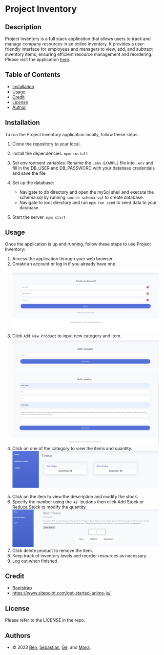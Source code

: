 # Project Inventory

## Description

Project Inventory is a full stack application that allows users to track and manage company resources in an online inventory. It provides a user-friendly interface for employees and managers to view, add, and subtract inventory items, ensuring efficient resource management and reordering.
Please visit the application [here](https://project-inventory-ff35c68cb7af.herokuapp.com/).

## Table of Contents
- [Installation](#installation)
- [Usage](#usage)
- [Credit](#credit)
- [License](#license)
- [Author](#authors)

## Installation
To run the Project Inventory application locally, follow these steps:

1. Clone the repository to your local.
2. Install the dependencies: `npm install`
3. Set environment variables: Rename the `.env.EXAMPLE` file into `.env` and fill in the DB_USER and DB_PASSWORD with your database credentials and save the file.
4. Set up the database: 

    * Navigate to db directory and open the mySql shell and execute the schema.sql by running `source schema.sql` to create database.
    * Navigate to root directory and run `npm run seed` to seed data to your database.

5. Start the server: `npm start`


## Usage 
Once the application is up and running, follow these steps to use Project Inventory:

1. Access the application through your web browser.
2. Create an account or log in if you already have one.
![create_acc](./public/images/screenshot/screenshot_1.png)
3. Click `Add New Product` to input new category and item.
![add_category](./public/images/screenshot/screenshot_4.png)
![add_category](./public/images/screenshot/screenshot_5.png)
4. Click on one of the category to view the items and quantity.
![view_roduct](./public/images/screenshot/screenshot_2.png).
5. Click on the item to view the description and modify the stock.
6. Specify the number using the +/- buttons then click Add Stock or Reduce Stock to modify the quantity.
![modify_stock](./public/images/screenshot/screenshot_3.png)
7. Click delete product to remove the item.
7. Keep track of inventory levels and reorder resources as necessary.
8. Log out when finished.

## Credit
- [Bootstrap](https://startbootstrap.com/previews/sb-admin-2)
- https://www.sitepoint.com/get-started-anime-js/ 

## License
Please refer to the LICENSE in the repo.

## Authors
- © 2023 [Ben](https://github.com/BenCuttance), [Sebastian](https://github.com/Sebastianrod8), [Ge](https://github.com/gesu001), and [Maya](https://github.com/retnodamayanti).
